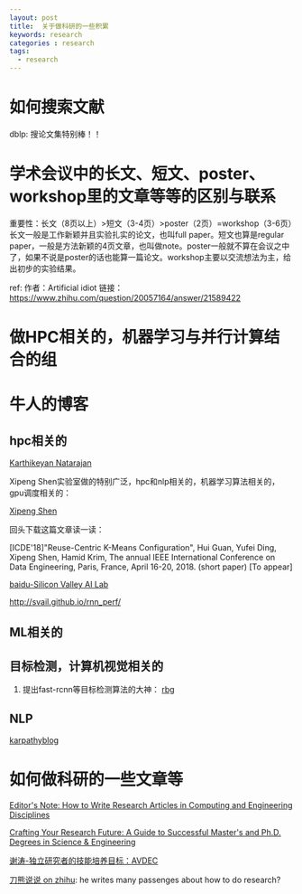 ```yaml
---
layout: post
title:  关于做科研的一些积累
keywords: research
categories : research
tags:
  - research
---
```



# 如何搜索文献

dblp: 搜论文集特别棒！！




# 学术会议中的长文、短文、poster、workshop里的文章等等的区别与联系


重要性：长文（8页以上）>短文（3-4页）>poster（2页）=workshop（3-6页）长文一般是工作新颖并且实验扎实的论文，也叫full paper。短文也算是regular paper，一般是方法新颖的4页文章，也叫做note。poster一般就不算在会议之中了，如果不说是poster的话也能算一篇论文。workshop主要以交流想法为主，给出初步的实验结果。

ref:
作者：Artificial idiot
链接：https://www.zhihu.com/question/20057164/answer/21589422



# 做HPC相关的，机器学习与并行计算结合的组






# 牛人的博客


## hpc相关的

[Karthikeyan Natarajan](https://lxkarthi.github.io/)


Xipeng Shen实验室做的特别广泛，hpc和nlp相关的，机器学习算法相关的，gpu调度相关的：

[Xipeng Shen](https://people.engr.ncsu.edu/xshen5/)

回头下载这篇文章读一读：

[ICDE'18]"Reuse-Centric K-Means Configuration", Hui Guan, Yufei Ding, Xipeng Shen, Hamid Krim, The annual IEEE International Conference on Data Engineering, Paris, France, April 16-20, 2018. (short paper) [To appear]



[baidu-Silicon Valley AI Lab](https://svail.github.io/)

http://svail.github.io/rnn_perf/



## ML相关的


## 目标检测，计算机视觉相关的

1. 提出fast-rcnn等目标检测算法的大神：
[rbg](http://www.rossgirshick.info/)




## NLP

[karpathyblog](https://disqus.com/home/forums/karpathyblog/)




# 如何做科研的一些文章等

[Editor's Note: How to Write Research Articles in Computing and Engineering Disciplines](https://www.computer.org/csdl/trans/td/2010/02/ttd2010020145.html)

[Crafting Your Research Future: A Guide to Successful Master's and Ph.D. Degrees in Science & Engineering](http://www.morganclaypool.com/doi/abs/10.2200/S00412ED1V01Y201203ENG018)

[谢涛-独立研究者的技能培养目标：AVDEC](http://blog.sina.com.cn/s/blog_82c0ff440100zwbf.html)

[刀熊说说 on zhihu](https://www.zhihu.com/people/yang-ya-xin-36): he writes many passenges about how to do research?

